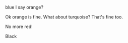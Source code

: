 blue I say
orange?

Ok orange is fine.
What about turquoise?
That's fine too. 

No more red!

Black
